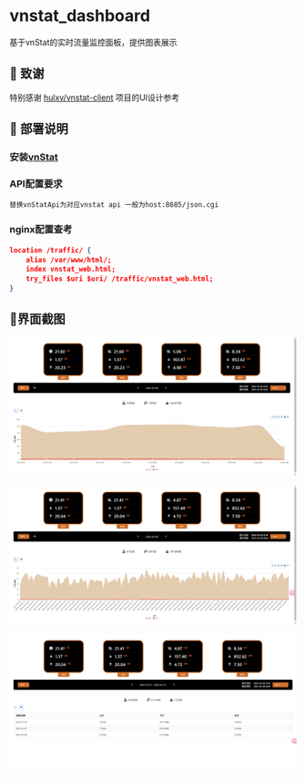 # vnstat_dashboard

基于vnStat的实时流量监控面板，提供图表展示

## 🙏 致谢

特别感谢 [hulxv/vnstat-client](https://github.com/hulxv/vnstat-client) 项目的UI设计参考

## 🔧 部署说明

### 安装[vnStat](https://github.com/hulxv/vnstat-client/blob/main/docs/vnstat-installation-guide.md)

### API配置要求

```
替换vnStatApi为对应vnstat api 一般为host:8685/json.cgi
```

### nginx配置查考

```json
location /traffic/ {
    alias /var/www/html/;
    index vnstat_web.html;
    try_files $uri $uri/ /traffic/vnstat_web.html;
}
```

## 🧩界面截图

![1](screenshots/1.png)

![2](screenshots/2.png)

![2](screenshots/3.png)
